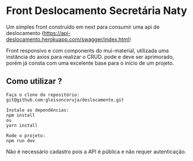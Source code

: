# Front Deslocamento Secretária Naty

Um simples front construído em next  para consumir uma api de deslocamento (https://api-deslocamento.herokuapp.com/swagger/index.html)

Front responsivo e com components do mui-material, utilizada uma instância do axios para realizar o CRUD.
pode e deve ser aprimorado, porém já consta com uma excelente base para o início de um projeto.

## Como utilizar ?

```bs
Faça o clone do repositório:
git@github.com:gleisoncoruja/deslocamento.git

Instale as dependências:
npm install
ou
yarn install

Rode o projeto:
npm run dev
```

Não é necessário cadastro pois a API é pública e não requer autenticação.
